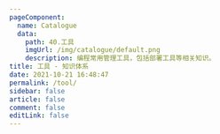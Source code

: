 ```yaml
---
pageComponent: 
  name: Catalogue
  data: 
    path: 40.工具
    imgUrl: /img/catalogue/default.png
    description: 编程常用管理工具，包括部署工具等相关知识。
title: 工具 - 知识体系
date: 2021-10-21 16:48:47
permalink: /tool/
sidebar: false
article: false
comment: false
editLink: false
---
```

